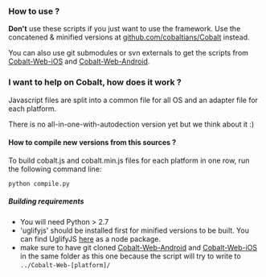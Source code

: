 ### How to use ?

**Don't** use these scripts if you just want to use the framework.
Use the concatened & minified versions at [github.com/cobaltians/Cobalt](https://github.com/cobaltians/Cobalt) instead.

You can also use git submodules or svn externals to get the scripts from [Cobalt-Web-iOS](https://github.com/cobaltians/Cobalt-Web-iOS) and [Cobalt-Web-Android](https://github.com/cobaltians/Cobalt-Web-Android).

### I want to help on Cobalt, how does it work ?

Javascript files are split into a common file for all OS and an adapter file for each platform.

There is no all-in-one-with-autodection version yet but we think about it :)

#### How to compile new versions from this sources ?

To build cobalt.js and cobalt.min.js files for each platform in one row, run the following command line:

    python compile.py

##### Building requirements

* You will need Python > 2.7
* 'uglifyjs' should be installed first for minified versions to be built. You can find UglifyJS [here](https://github.com/mishoo/UglifyJS) as a node package.
* make sure to have git cloned [Cobalt-Web-Android](https://github.com/cobaltians/Cobalt-Web-Android) and [Cobalt-Web-iOS](https://github.com/cobaltians/Cobalt-Web-iOS) in the same folder as this one because the script will try to write to `../Cobalt-Web-[platform]/`